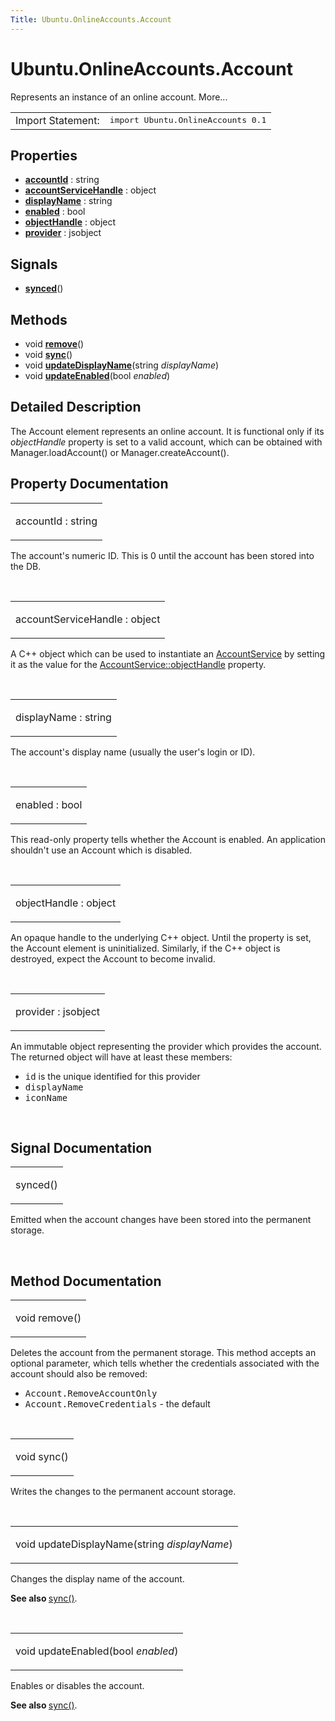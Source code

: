 ```yaml
---
Title: Ubuntu.OnlineAccounts.Account
---
```


# Ubuntu.OnlineAccounts.Account

<span class="subtitle"></span>
<!-- $$$Account-brief -->
<p>Represents an instance of an online account. More...</p>
<!-- @@@Account -->
<table class="alignedsummary">
<tr><td class="memItemLeft rightAlign topAlign"> Import Statement:</td><td class="memItemRight bottomAlign"> </b><tt>import Ubuntu.OnlineAccounts 0.1</tt></td></tr></table><ul>
</ul>
<h2>Properties</h2>
<ul>
<li class="fn"><b><b><a href="#accountId-prop">accountId</a></b></b> : string</li>
<li class="fn"><b><b><a href="#accountServiceHandle-prop">accountServiceHandle</a></b></b> : object</li>
<li class="fn"><b><b><a href="#displayName-prop">displayName</a></b></b> : string</li>
<li class="fn"><b><b><a href="#enabled-prop">enabled</a></b></b> : bool</li>
<li class="fn"><b><b><a href="#objectHandle-prop">objectHandle</a></b></b> : object</li>
<li class="fn"><b><b><a href="#provider-prop">provider</a></b></b> : jsobject</li>
</ul>
<h2>Signals</h2>
<ul>
<li class="fn"><b><b><a href="#synced-signal">synced</a></b></b>()</li>
</ul>
<h2>Methods</h2>
<ul>
<li class="fn">void <b><b><a href="#remove-method">remove</a></b></b>()</li>
<li class="fn">void <b><b><a href="#sync-method">sync</a></b></b>()</li>
<li class="fn">void <b><b><a href="#updateDisplayName-method">updateDisplayName</a></b></b>(string <i>displayName</i>)</li>
<li class="fn">void <b><b><a href="#updateEnabled-method">updateEnabled</a></b></b>(bool <i>enabled</i>)</li>
</ul>
<!-- $$$Account-description -->
<h2>Detailed Description</h2>
<p>The Account element represents an online account. It is functional only if its <i>objectHandle</i> property is set to a valid account, which can be obtained with Manager.loadAccount() or Manager.createAccount().</p>
<!-- @@@Account -->
<h2>Property Documentation</h2>
<!-- $$$accountId -->
<table class="qmlname"><tr valign="top"><td class="tblQmlPropNode"><p><span class="name">accountId</span> : <span class="type">string</span></p></td></tr></table><p>The account's numeric ID. This is 0 until the account has been stored into the DB.</p>
<!-- @@@accountId -->
<br/>
<!-- $$$accountServiceHandle -->
<table class="qmlname"><tr valign="top"><td class="tblQmlPropNode"><p><span class="name">accountServiceHandle</span> : <span class="type">object</span></p></td></tr></table><p>A C++ object which can be used to instantiate an <a href="Ubuntu.OnlineAccounts.AccountService.md">AccountService</a> by setting it as the value for the <a href="Ubuntu.OnlineAccounts.AccountService.md#objectHandle-prop">AccountService::objectHandle</a> property.</p>
<!-- @@@accountServiceHandle -->
<br/>
<!-- $$$displayName -->
<table class="qmlname"><tr valign="top"><td class="tblQmlPropNode"><p><span class="name">displayName</span> : <span class="type">string</span></p></td></tr></table><p>The account's display name (usually the user's login or ID).</p>
<!-- @@@displayName -->
<br/>
<!-- $$$enabled -->
<table class="qmlname"><tr valign="top"><td class="tblQmlPropNode"><p><span class="name">enabled</span> : <span class="type">bool</span></p></td></tr></table><p>This read-only property tells whether the Account is enabled. An application shouldn't use an Account which is disabled.</p>
<!-- @@@enabled -->
<br/>
<!-- $$$objectHandle -->
<table class="qmlname"><tr valign="top"><td class="tblQmlPropNode"><p><span class="name">objectHandle</span> : <span class="type">object</span></p></td></tr></table><p>An opaque handle to the underlying C++ object. Until the property is set, the Account element is uninitialized. Similarly, if the C++ object is destroyed, expect the Account to become invalid.</p>
<!-- @@@objectHandle -->
<br/>
<!-- $$$provider -->
<table class="qmlname"><tr valign="top"><td class="tblQmlPropNode"><p><span class="name">provider</span> : <span class="type">jsobject</span></p></td></tr></table><p>An immutable object representing the provider which provides the account. The returned object will have at least these members:</p>
<ul>
<li><tt>id</tt> is the unique identified for this provider</li>
<li><tt>displayName</tt></li>
<li><tt>iconName</tt></li>
</ul>
<!-- @@@provider -->
<br/>
<h2>Signal Documentation</h2>
<!-- $$$synced -->
<table class="qmlname"><tr valign="top"><td class="tblQmlFuncNode"><p><span class="name">synced</span>()</p></td></tr></table><p>Emitted when the account changes have been stored into the permanent storage.</p>
<!-- @@@synced -->
<br/>
<h2>Method Documentation</h2>
<!-- $$$remove -->
<table class="qmlname"><tr valign="top"><td class="tblQmlFuncNode"><p><span class="type">void</span> <span class="name">remove</span>()</p></td></tr></table><p>Deletes the account from the permanent storage. This method accepts an optional parameter, which tells whether the credentials associated with the account should also be removed:</p>
<ul>
<li><tt>Account.RemoveAccountOnly</tt></li>
<li><tt>Account.RemoveCredentials</tt> - the default</li>
</ul>
<!-- @@@remove -->
<br/>
<!-- $$$sync -->
<table class="qmlname"><tr valign="top"><td class="tblQmlFuncNode"><p><span class="type">void</span> <span class="name">sync</span>()</p></td></tr></table><p>Writes the changes to the permanent account storage.</p>
<!-- @@@sync -->
<br/>
<!-- $$$updateDisplayName -->
<table class="qmlname"><tr valign="top"><td class="tblQmlFuncNode"><p><span class="type">void</span> <span class="name">updateDisplayName</span>(<span class="type">string</span><i> displayName</i>)</p></td></tr></table><p>Changes the display name of the account.</p>
<p><b>See also </b><a href="#sync-method">sync()</a>.</p>
<!-- @@@updateDisplayName -->
<br/>
<!-- $$$updateEnabled -->
<table class="qmlname"><tr valign="top"><td class="tblQmlFuncNode"><p><span class="type">void</span> <span class="name">updateEnabled</span>(<span class="type">bool</span><i> enabled</i>)</p></td></tr></table><p>Enables or disables the account.</p>
<p><b>See also </b><a href="#sync-method">sync()</a>.</p>
<!-- @@@updateEnabled -->
<br/>
